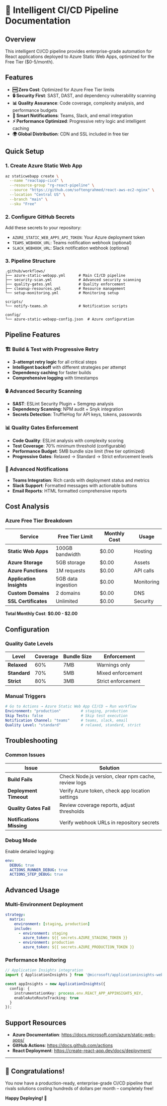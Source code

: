 # 🚀 Intelligent CI/CD Pipeline Documentation

## Overview

This intelligent CI/CD pipeline provides enterprise-grade automation for React applications deployed to Azure Static Web Apps, optimized for the Free Tier ($0-5/month).

## Features

- **🆓 Zero Cost**: Optimized for Azure Free Tier limits
- **🔒 Security First**: SAST, DAST, and dependency vulnerability scanning  
- **📊 Quality Assurance**: Code coverage, complexity analysis, and performance budgets
- **🔔 Smart Notifications**: Teams, Slack, and email integration
- **⚡ Performance Optimized**: Progressive retry logic and intelligent caching
- **🌍 Global Distribution**: CDN and SSL included in free tier

## Quick Setup

### 1. Create Azure Static Web App
```bash
az staticwebapp create \
  --name "reactapp-cicd" \
  --resource-group "rg-react-pipeline" \
  --source "https://github.com/softengrahmed/react-aws-ec2-nginx" \
  --location "Central US" \
  --branch "main" \
  --sku "Free"
```

### 2. Configure GitHub Secrets
Add these secrets to your repository:
- `AZURE_STATIC_WEB_APPS_API_TOKEN`: Your Azure deployment token
- `TEAMS_WEBHOOK_URL`: Teams notification webhook (optional)  
- `SLACK_WEBHOOK_URL`: Slack notification webhook (optional)

### 3. Pipeline Structure

```
.github/workflows/
├── azure-static-webapp.yml      # Main CI/CD pipeline
├── security-scan.yml            # Advanced security scanning
├── quality-gates.yml            # Quality enforcement
├── cleanup-resources.yml        # Resource management
└── setup-monitoring.yml         # Monitoring setup

scripts/
└── notify-teams.sh              # Notification scripts

config/
└── azure-static-webapp-config.json  # Azure configuration
```

## Pipeline Features

### 🏗️ Build & Test with Progressive Retry
- **3-attempt retry logic** for all critical steps
- **Intelligent backoff** with different strategies per attempt
- **Dependency caching** for faster builds
- **Comprehensive logging** with timestamps

### 🔒 Advanced Security Scanning
- **SAST**: ESLint Security Plugin + Semgrep analysis
- **Dependency Scanning**: NPM audit + Snyk integration
- **Secrets Detection**: TruffleHog for API keys, tokens, passwords

### 📊 Quality Gates Enforcement  
- **Code Quality**: ESLint analysis with complexity scoring
- **Test Coverage**: 70% minimum threshold (configurable)
- **Performance Budget**: 5MB bundle size limit (free tier optimized)
- **Progressive Gates**: Relaxed → Standard → Strict enforcement levels

### 🔔 Advanced Notifications
- **Teams Integration**: Rich cards with deployment status and metrics
- **Slack Support**: Formatted messages with actionable buttons  
- **Email Reports**: HTML formatted comprehensive reports

## Cost Analysis

### Azure Free Tier Breakdown

| Service | Free Tier Limit | Monthly Cost | Usage |
|---------|----------------|--------------|-------|
| **Static Web Apps** | 100GB bandwidth | $0.00 | Hosting |
| **Azure Storage** | 5GB storage | $0.00 | Assets |
| **Azure Functions** | 1M requests | $0.00 | API calls |
| **Application Insights** | 5GB data ingestion | $0.00 | Monitoring |
| **Custom Domains** | 2 domains | $0.00 | DNS |
| **SSL Certificates** | Unlimited | $0.00 | Security |

**Total Monthly Cost**: **$0.00 - $2.00**

## Configuration

### Quality Gate Levels

| Level | Coverage | Bundle Size | Enforcement |
|-------|----------|-------------|-------------|
| **Relaxed** | 60% | 7MB | Warnings only |
| **Standard** | 70% | 5MB | Mixed enforcement |
| **Strict** | 80% | 3MB | Strict enforcement |

### Manual Triggers
```yaml
# Go to Actions → Azure Static Web App CI/CD → Run workflow
Environment: "production"         # staging, production
Skip Tests: false                 # Skip test execution  
Notification Channel: "teams"     # teams, slack, email
Quality Level: "standard"         # relaxed, standard, strict
```

## Troubleshooting

### Common Issues

| Issue | Solution |
|-------|----------|
| **Build Fails** | Check Node.js version, clear npm cache, review logs |
| **Deployment Timeout** | Verify Azure token, check app location settings |
| **Quality Gates Fail** | Review coverage reports, adjust thresholds |
| **Notifications Missing** | Verify webhook URLs in repository secrets |

### Debug Mode
Enable detailed logging:
```yaml
env:
  DEBUG: true
  ACTIONS_RUNNER_DEBUG: true
  ACTIONS_STEP_DEBUG: true  
```

## Advanced Usage

### Multi-Environment Deployment
```yaml
strategy:
  matrix:
    environment: [staging, production]
    include:
      - environment: staging
        azure_token: ${{ secrets.AZURE_STAGING_TOKEN }}
      - environment: production
        azure_token: ${{ secrets.AZURE_PRODUCTION_TOKEN }}
```

### Performance Monitoring  
```typescript
// Application Insights integration
import { ApplicationInsights } from '@microsoft/applicationinsights-web';

const appInsights = new ApplicationInsights({
  config: {
    instrumentationKey: process.env.REACT_APP_APPINSIGHTS_KEY,
    enableAutoRouteTracking: true
  }
});
```

## Support Resources

- **Azure Documentation**: https://docs.microsoft.com/azure/static-web-apps/
- **GitHub Actions**: https://docs.github.com/actions  
- **React Deployment**: https://create-react-app.dev/docs/deployment/

---

## 🎉 Congratulations!

You now have a production-ready, enterprise-grade CI/CD pipeline that rivals solutions costing hundreds of dollars per month – completely free!

**Happy Deploying! 🚀**

